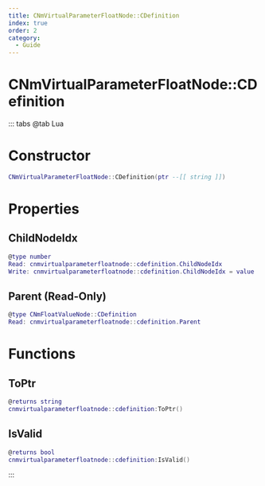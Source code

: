 ```yaml
---
title: CNmVirtualParameterFloatNode::CDefinition
index: true
order: 2
category:
  - Guide
---
```


# CNmVirtualParameterFloatNode::CDefinition

::: tabs
@tab Lua
# Constructor
```lua
CNmVirtualParameterFloatNode::CDefinition(ptr --[[ string ]])
```
# Properties
## ChildNodeIdx 
```lua
@type number
Read: cnmvirtualparameterfloatnode::cdefinition.ChildNodeIdx
Write: cnmvirtualparameterfloatnode::cdefinition.ChildNodeIdx = value
```
## Parent (Read-Only)
```lua
@type CNmFloatValueNode::CDefinition
Read: cnmvirtualparameterfloatnode::cdefinition.Parent
```
# Functions
## ToPtr
```lua
@returns string
cnmvirtualparameterfloatnode::cdefinition:ToPtr()
```
## IsValid
```lua
@returns bool
cnmvirtualparameterfloatnode::cdefinition:IsValid()
```

:::